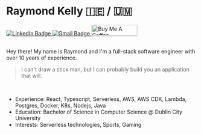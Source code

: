 # Raymond Kelly 🇮🇪 / 🇺🇲

<div id="badges">
  <a href="https://www.linkedin.com/in/raymondkelly91/">
    <img src="https://img.shields.io/badge/LinkedIn-blue?style=for-the-badge&logo=linkedin&logoColor=white" alt="LinkedIn Badge"/>
  </a>
  <a href="mailto: raymondjaykay@gmail.com">
    <img src="https://img.shields.io/badge/Gmail-D14836?style=for-the-badge&logo=gmail&logoColor=white" alt="Gmail Badge"/>
  </a>
   <a href="https://www.buymeacoffee.com/rayk47" target="_blank"><img src="https://www.buymeacoffee.com/assets/img/custom_images/orange_img.png" alt="Buy Me A Coffee" style="height: 28px !important;width: 121px !important;box-shadow: 0px 3px 2px 0px rgba(190, 190, 190, 0.5) !important;-webkit-box-shadow: 0px 3px 2px 0px rgba(190, 190, 190, 0.5) !important;" ></a>
</div>

</br>

Hey there! My name is Raymond and I'm a full-stack software engineer with over 10 years of experience.
</br>

> I can't draw a stick man, but I can probably build you an application that will.

</br>

- Experience: React, Typescript, Serverless, AWS, AWS CDK, Lambda, Postgres, Docker, K8s, Nodejs, Java
- Education: Bachelor of Science in Computer Science @ Dublin City University
- Interests: Serverless technologies, Sports, Gaming
